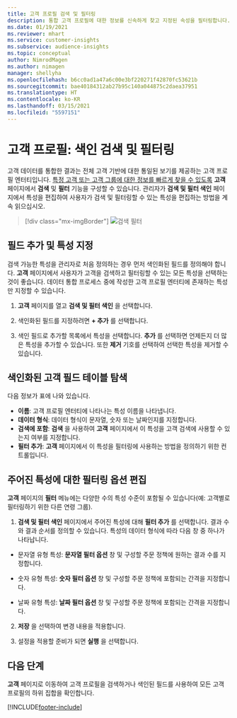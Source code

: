 ```yaml
---
title: 고객 프로필 검색 및 필터링
description: 통합 고객 프로필에 대한 정보를 신속하게 찾고 지정된 속성을 필터링합니다.
ms.date: 01/19/2021
ms.reviewer: mhart
ms.service: customer-insights
ms.subservice: audience-insights
ms.topic: conceptual
author: NimrodMagen
ms.author: nimagen
manager: shellyha
ms.openlocfilehash: b6cc0ad1a47a6c00e3bf220271f42870fc53621b
ms.sourcegitcommit: bae40184312ab27b95c140a044875c2daea37951
ms.translationtype: HT
ms.contentlocale: ko-KR
ms.lasthandoff: 03/15/2021
ms.locfileid: "5597151"
---
```

# <a name="customer-profiles-search--filter-index"></a>고객 프로필: 색인 검색 및 필터링

고객 데이터를 통합한 결과는 전체 고객 기반에 대한 통일된 보기를 제공하는 고객 프로필 엔터티입니다. [특정 고객 또는 고객 그룹에 대한 정보를 빠르게 찾을 수 있도록](customer-profiles.md) **고객** 페이지에서 **검색** 및 **필터** 기능을 구성할 수 있습니다. 관리자가 **검색 및 필터 색인** 페이지에서 특성을 편집하여 사용자가 검색 및 필터링할 수 있는 특성을 편집하는 방법을 계속 읽으십시오.

> [!div class="mx-imgBorder"]
> ![검색 필터](media/search-filter.png "검색 필터")

## <a name="add-fields-and-specify-attributes"></a>필드 추가 및 특성 지정

검색 가능한 특성을 관리자로 처음 정의하는 경우 먼저 색인화된 필드를 정의해야 합니다. **고객** 페이지에서 사용자가 고객을 검색하고 필터링할 수 있는 모든 특성을 선택하는 것이 좋습니다. 데이터 통합 프로세스 중에 작성한 고객 프로필 엔터티에 존재하는 특성만 지정할 수 있습니다.

1. **고객** 페이지를 열고 **검색 및 필터 색인** 을 선택합니다.

2. 색인화된 필드를 지정하려면 **+ 추가** 를 선택합니다.

3. 색인 필드로 추가할 목록에서 특성을 선택합니다. **추가** 를 선택하면 언제든지 더 많은 특성을 추가할 수 있습니다. 또한 **제거** 기호를 선택하여 선택한 특성을 제거할 수 있습니다.

## <a name="explore-the-indexed-customer-fields-table"></a>색인화된 고객 필드 테이블 탐색

다음 정보가 표에 나와 있습니다.

- **이름**: 고객 프로필 엔터티에 나타나는 특성 이름을 나타냅니다.
- **데이터 형식**: 데이터 형식이 문자열, 숫자 또는 날짜인지를 지정합니다.
- **검색에 포함**: **검색** 을 사용하여 **고객** 페이지에서 이 특성을 고객 검색에 사용할 수 있는지 여부를 지정합니다.
- **필터 추가**: **고객** 페이지에서 이 특성을 필터링에 사용하는 방법을 정의하기 위한 컨트롤입니다.

## <a name="editing-filtering-options-for-a-given-attribute"></a>주어진 특성에 대한 필터링 옵션 편집

**고객** 페이지의 **필터** 메뉴에는 다양한 수의 특성 수준이 포함될 수 있습니다(예: 고객별로 필터링하기 위한 다른 연령 그룹).

1. **검색 및 필터 색인** 페이지에서 주어진 특성에 대해 **필터 추가** 를 선택합니다. 결과 수와 결과 순서를 정의할 수 있습니다. 특성의 데이터 형식에 따라 다음 창 중 하나가 나타납니다.

- 문자열 유형 특성: **문자열 필터 옵션** 창 및 구성할 주문 정책에 원하는 결과 수를 지정합니다.

- 숫자 유형 특성: **숫자 필터 옵션** 창 및 구성할 주문 정책에 포함되는 간격을 지정합니다.

- 날짜 유형 특성: **날짜 필터 옵션** 창 및 구성할 주문 정책에 포함되는 간격을 지정합니다.

2. **저장** 을 선택하여 변경 내용을 적용합니다.

3. 설정을 적용할 준비가 되면 **실행** 을 선택합니다.

## <a name="next-steps"></a>다음 단계

**고객** 페이지로 이동하여 고객 프로필을 검색하거나 색인된 필드를 사용하여 모든 고객 프로필의 하위 집합을 확인합니다.


[!INCLUDE[footer-include](../includes/footer-banner.md)]